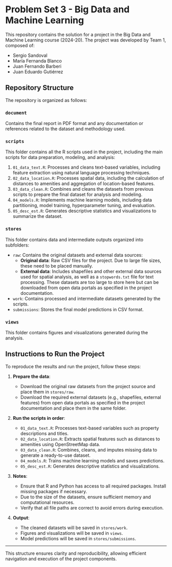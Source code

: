 # Problem Set 3 - Big Data and Machine Learning

This repository contains the solution for a project in the Big Data and Machine Learning course (2024-20). The project was developed by Team 1, composed of:
- Sergio Sandoval
- María Fernanda Blanco
- Juan Fernando Barberi
- Juan Eduardo Gutiérrez

## Repository Structure

The repository is organized as follows:

### `document`
Contains the final report in PDF format and any documentation or references related to the dataset and methodology used.

### `scripts`
This folder contains all the R scripts used in the project, including the main scripts for data preparation, modeling, and analysis:
1. `01_data_text.R`: Processes and cleans text-based variables, including feature extraction using natural language processing techniques.
2. `02_data_location.R`: Processes spatial data, including the calculation of distances to amenities and aggregation of location-based features.
3. `03_data_clean.R`: Combines and cleans the datasets from previous scripts to prepare the final dataset for analysis and modeling.
4. `04_models.R`: Implements machine learning models, including data partitioning, model training, hyperparameter tuning, and evaluation.
5. `05_desc_est.R`: Generates descriptive statistics and visualizations to summarize the dataset.

### `stores`
This folder contains data and intermediate outputs organized into subfolders:
- `raw`: Contains the original datasets and external data sources:
  - **Original data**: Raw CSV files for the project. Due to large file sizes, these need to be placed manually.
  - **External data**: Includes shapefiles and other external data sources used for spatial analysis, as well as a `stopwords.txt` file for text processing. These datasets are too large to store here but can be downloaded from open data portals as specified in the project documentation.
- `work`: Contains processed and intermediate datasets generated by the scripts.
- `submissions`: Stores the final model predictions in CSV format.

### `views`
This folder contains figures and visualizations generated during the analysis.

## Instructions to Run the Project

To reproduce the results and run the project, follow these steps:

1. **Prepare the data**:
   - Download the original raw datasets from the project source and place them in `stores/raw`.  
   - Download the required external datasets (e.g., shapefiles, external features) from open data portals as specified in the project documentation and place them in the same folder.

2. **Run the scripts in order**:
   - `01_data_text.R`: Processes text-based variables such as property descriptions and titles.
   - `02_data_location.R`: Extracts spatial features such as distances to amenities using OpenStreetMap data.
   - `03_data_clean.R`: Combines, cleans, and imputes missing data to generate a ready-to-use dataset.
   - `04_models.R`: Trains machine learning models and saves predictions.
   - `05_desc_est.R`: Generates descriptive statistics and visualizations.

3. **Notes**:
   - Ensure that R and Python has access to all required packages. Install missing packages if necessary.
   - Due to the size of the datasets, ensure sufficient memory and computational resources.
   - Verify that all file paths are correct to avoid errors during execution.

4. **Output**:
   - The cleaned datasets will be saved in `stores/work`.
   - Figures and visualizations will be saved in `views`.
   - Model predictions will be saved in `stores/submissions`.

---

This structure ensures clarity and reproducibility, allowing efficient navigation and execution of the project components.
